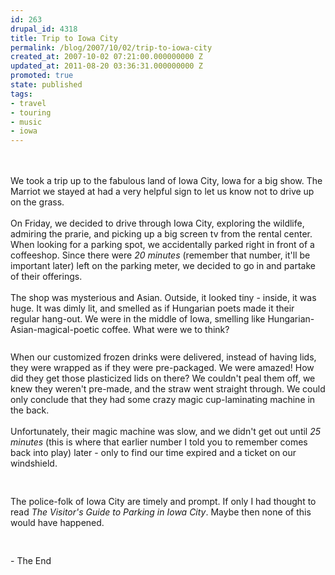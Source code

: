 ```yaml
---
id: 263
drupal_id: 4318
title: Trip to Iowa City
permalink: /blog/2007/10/02/trip-to-iowa-city
created_at: 2007-10-02 07:21:00.000000000 Z
updated_at: 2011-08-20 03:36:31.000000000 Z
promoted: true
state: published
tags:
- travel
- touring
- music
- iowa
---
```

<div style="text-align:center;"><a href="http://bp3.blogger.com/_RkQnU8sPjpM/RwGuQeuPYAI/AAAAAAAAABw/Rm5tNREcT2w/s1600-h/PICT1000.JPG"><img style="cursor:pointer;margin:0 auto 10px;" src="http://bp3.blogger.com/_RkQnU8sPjpM/RwGuQeuPYAI/AAAAAAAAABw/Rm5tNREcT2w/s320/PICT1000.JPG" alt="" border="0" /></a>   <a href="http://bp3.blogger.com/_RkQnU8sPjpM/RwGuaeuPYBI/AAAAAAAAAB4/8KEcHV06kmI/s1600-h/PICT1001.JPG"><img style="cursor:pointer;margin:0 auto 10px;" src="http://bp3.blogger.com/_RkQnU8sPjpM/RwGuaeuPYBI/AAAAAAAAAB4/8KEcHV06kmI/s320/PICT1001.JPG" alt="" border="0" /></a><br /></div><br />We took a trip up to the fabulous land of Iowa City, Iowa for a big show. The Marriot we stayed at had a very helpful sign to let us know not to drive up on the grass.<br /><br />On Friday, we decided to drive through Iowa City, exploring the wildlife, admiring the prarie, and picking up a big screen tv from the rental center. When looking for a parking spot, we accidentally parked right in front of a coffeeshop. Since there were <em>20 minutes</em> (remember that number, it'll be important later) left on the parking meter, we decided to go in and partake of their offerings.<br /><br />The shop was mysterious and Asian. Outside, it looked tiny - inside, it was huge. It was dimly lit, and smelled as if Hungarian poets made it their regular hang-out. We were in the middle of Iowa, smelling like Hungarian-Asian-magical-poetic coffee. What were we to think?<br /><br /><a href="http://bp3.blogger.com/_RkQnU8sPjpM/RwGuteuPYDI/AAAAAAAAACI/TWTU9EKgkks/s1600-h/PICT0991.JPG"><img style="display:block;text-align:center;cursor:pointer;margin:0 auto 10px;" src="http://bp3.blogger.com/_RkQnU8sPjpM/RwGuteuPYDI/AAAAAAAAACI/TWTU9EKgkks/s320/PICT0991.JPG" alt="" border="0" /></a>When our customized frozen drinks were delivered, instead of having lids, they were wrapped as if they were pre-packaged. We were amazed! How did they get those plasticized lids on there? We couldn't peal them off, we knew they weren't pre-made, and the straw went straight through. We could only conclude that they had some crazy magic cup-laminating machine in the back.<br /><br />Unfortunately, their magic machine was slow, and we didn't get out until <em>25 minutes</em> (this is where that earlier number I told you to remember comes back into play) later - only to find our time expired and a ticket on our windshield.<br /><br /><a href="http://bp0.blogger.com/_RkQnU8sPjpM/RwGu6uuPYEI/AAAAAAAAACQ/wMgYnzKoMfs/s1600-h/PICT0997.JPG"><img style="display:block;text-align:center;cursor:pointer;margin:0 auto 10px;" src="http://bp0.blogger.com/_RkQnU8sPjpM/RwGu6uuPYEI/AAAAAAAAACQ/wMgYnzKoMfs/s320/PICT0997.JPG" alt="" border="0" /></a><br />The police-folk of Iowa City are timely and prompt. If only I had thought to read <em>The  Visitor's Guide to Parking in Iowa City</em>. Maybe then none of this would have happened.<br /><br /><a href="http://bp1.blogger.com/_RkQnU8sPjpM/RwGvF-uPYFI/AAAAAAAAACY/Y9YqZF226dU/s1600-h/PICT0999.JPG"><img style="display:block;text-align:center;cursor:pointer;margin:0 auto 10px;" src="http://bp1.blogger.com/_RkQnU8sPjpM/RwGvF-uPYFI/AAAAAAAAACY/Y9YqZF226dU/s320/PICT0999.JPG" alt="" border="0" /></a><br />- The End
